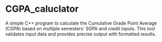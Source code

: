 # CGPA_caluclator
A simple C++ program to calculate the Cumulative Grade Point Average (CGPA) based on multiple semesters' SGPA and credit inputs. This tool validates input data and provides precise output with formatted results.
